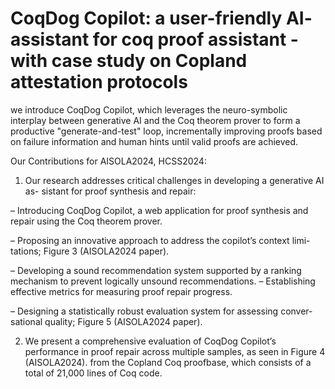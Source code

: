 # CoqDog Copilot: a user-friendly AI- assistant for coq proof assistant - with case study on Copland attestation protocols

we introduce CoqDog Copilot, which leverages the neuro-symbolic interplay between generative AI and the Coq theorem 
prover to form a productive "generate-and-test" loop, incrementally improving proofs based on failure information and 
human hints until valid proofs are achieved. 

Our Contributions for AISOLA2024, HCSS2024:

1. Our research addresses critical challenges in developing a generative AI as-
sistant for proof synthesis and repair:

– Introducing CoqDog Copilot, a web application for proof synthesis and
repair using the Coq theorem prover.

– Proposing an innovative approach to address the copilot’s context limi-
tations; Figure 3 (AISOLA2024 paper).

– Developing a sound recommendation system supported by a ranking
mechanism to prevent logically unsound recommendations.
– Establishing effective metrics for measuring proof repair progress.

– Designing a statistically robust evaluation system for assessing conver-
sational quality; Figure 5 (AISOLA2024 paper).

2. We present a comprehensive evaluation of CoqDog Copilot’s performance in
proof repair across multiple samples, as seen in Figure 4 (AISOLA2024). from the Copland
Coq proofbase, which consists of a total of 21,000 lines of Coq code.
